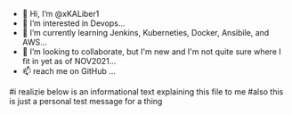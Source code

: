 - 👋 Hi, I’m @xKALiber1
- 👀 I’m interested in Devops...
- 🌱 I’m currently learning Jenkins, Kuberneties, Docker, Ansibile, and AWS...
- 💞️ I’m looking to collaborate, but I'm new and I'm not quite sure where I fit in yet as of NOV2021...
- 📫 reach me on GitHub ...

#i realizie below is an informational text explaining this file to me
#also this is just a personal test message for a thing
<!---
xKALiber1/xKALiber1 is a ✨ special ✨ repository because its `README.md` (this file) appears on your GitHub profile.
You can click the Preview link to take a look at your changes.
--->
